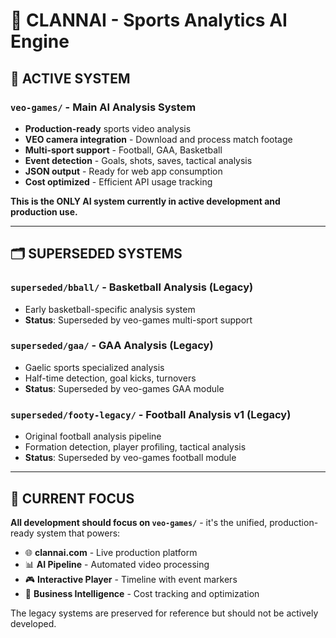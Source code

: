 # 🤖 CLANNAI - Sports Analytics AI Engine

## 🚀 **ACTIVE SYSTEM**

### `veo-games/` - **Main AI Analysis System**
- **Production-ready** sports video analysis
- **VEO camera integration** - Download and process match footage  
- **Multi-sport support** - Football, GAA, Basketball
- **Event detection** - Goals, shots, saves, tactical analysis
- **JSON output** - Ready for web app consumption
- **Cost optimized** - Efficient API usage tracking

**This is the ONLY AI system currently in active development and production use.**

---

## 🗂️ **SUPERSEDED SYSTEMS**

### `superseded/bball/` - Basketball Analysis (Legacy)
- Early basketball-specific analysis system
- **Status**: Superseded by veo-games multi-sport support

### `superseded/gaa/` - GAA Analysis (Legacy)  
- Gaelic sports specialized analysis
- Half-time detection, goal kicks, turnovers
- **Status**: Superseded by veo-games GAA module

### `superseded/footy-legacy/` - Football Analysis v1 (Legacy)
- Original football analysis pipeline
- Formation detection, player profiling, tactical analysis
- **Status**: Superseded by veo-games football module

---

## 🎯 **CURRENT FOCUS**

**All development should focus on `veo-games/`** - it's the unified, production-ready system that powers:

- 🌐 **clannai.com** - Live production platform
- 📊 **AI Pipeline** - Automated video processing
- 🎮 **Interactive Player** - Timeline with event markers
- 💼 **Business Intelligence** - Cost tracking and optimization

The legacy systems are preserved for reference but should not be actively developed.